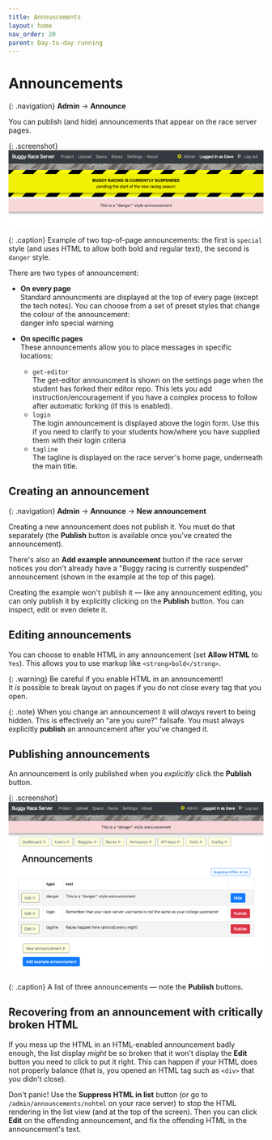 ```yaml
---
title: Announcements
layout: home
nav_order: 20
parent: Day-to-day running
---
```



# Announcements

{: .navigation}
**Admin** → **Announce**

You can publish (and hide) announcements that appear on the race server pages.

{: .screenshot}
![Screenshot showing two example top-of-page announcements](/docs/img/screenshots/example-announcements.png)

{: .caption}
Example of two top-of-page announcements: the first is `special` style (and
uses HTML to allow both bold and regular text), the second is `danger` style.

There are two types of announcement:

* **On every page**  
  Standard announcments are displayed at the top of every page (except the tech
  notes). You can choose from a set of preset styles that change the colour of
  the announcement:  
  <span class="announce-danger">danger</span>
  <span class="announce-info">info</span>
  <span class="announce-special">special</span>
  <span class="announce-warning">warning</span>

* **On specific pages**  
  These announcements allow you to place messages in specific locations:
    * `get-editor`  
      The get-editor announcment is shown on the settings page when the student
      has forked their editor repo. This lets you add instruction/encouragement
      if you have a complex process to follow after automatic forking (if this
      is enabled).
    * `login`  
      The login announcement is displayed above the login form. Use this if
      you need to clarify to your students how/where you have supplied them
      with their login criteria
    * `tagline`  
      The tagline is displayed on the race server's home page, underneath
      the main title.

## Creating an announcement

{: .navigation}
**Admin** → **Announce** → **New announcement**

Creating a new announcement does not publish it. You must do that separately
(the **Publish** button is available once you've created the announcement).

There's also an **Add example announcement** button if the race server notices
you don't already have a "Buggy racing is currently suspended" announcement
(shown in the example at the top of this page).

Creating the example won't publish it — like any announcement editing, you can
only publish it by explicitly clicking on the **Publish** button. You can
inspect, edit or even delete it.


## Editing announcements

You can choose to enable HTML in any announcement (set **Allow HTML** to `Yes`).
This allows you to use markup like `<strong>bold</strong>`.

{: .warning}
Be careful if you enable HTML in an announcement!  
It _is_ possible to break layout on pages if you do not close every tag that you
open.

{: .note}
When you change an announcement it will _always_ revert to being hidden. This
is effectively an "are you sure?" failsafe. You must always explicitly
**publish** an announcement after you've changed it.


## Publishing announcements

An announcement is only published when you _explicitly_ click the **Publish**
button.

{: .screenshot}
![Screenshot showing announcement list](/docs/img/screenshots/announcement-list.png)

{: .caption}
A list of three announcements — note the **Publish** buttons.


## Recovering from an announcement with critically broken HTML

If you mess up the HTML in an HTML-enabled announcement badly enough, the list
display _might_ be so broken that it won't display the **Edit** button you need
to click to put it right. This can happen if your HTML does not properly
balance (that is, you opened an HTML tag such as `<div>` that you didn't close).

Don't panic! Use the **Suppress HTML in list** button (or go to
`/admin/announcements/nohtml` on your race server) to stop the HTML rendering
in the list view (and at the top of the screen). Then you can click **Edit** on
the offending announcement, and fix the offending HTML in the announcement's
text.

